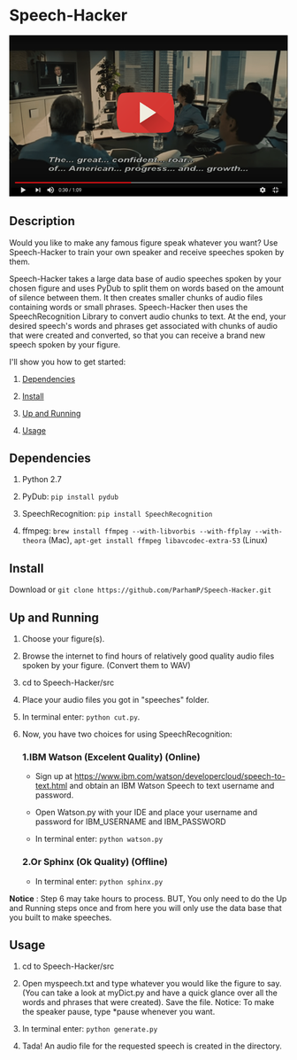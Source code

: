 # Speech-Hacker


[![IMAGE ALT TEXT](images/screen.png)](https://www.youtube.com/watch?v=pV8FQpc1NlQ "Youtube_Video" )


## Description

Would you like to make any famous figure speak whatever you want? Use Speech-Hacker to train your own speaker and receive speeches spoken by them.

Speech-Hacker takes a large data base of audio speeches spoken by your chosen figure and uses PyDub to split them on words based on the amount of silence between them. It then creates smaller chunks of audio files containing words or small phrases. Speech-Hacker then uses the SpeechRecognition Library to convert audio chunks to text. At the end, your desired speech's words and phrases get associated with chunks of audio that were created and converted, so that you can receive a brand new speech spoken by your figure.

I'll show you how to get started:

   1. [Dependencies](https://github.com/ParhamP/Speech-Hacker#dependencies "Dependencies")

   2. [Install](https://github.com/ParhamP/Speech-Hacker#install "Install")

   3. [Up and Running](https://github.com/ParhamP/Speech-Hacker#up-and-running "Up and Running")

   4. [Usage](https://github.com/ParhamP/Speech-Hacker#usage "Usage")


## Dependencies

1. Python 2.7

2. PyDub: `pip install pydub`

3. SpeechRecognition: `pip install SpeechRecognition`

4. ffmpeg: `brew install ffmpeg --with-libvorbis --with-ffplay --with-theora` (Mac), `apt-get install ffmpeg libavcodec-extra-53` (Linux)


## Install

Download or `git clone https://github.com/ParhamP/Speech-Hacker.git`

## Up and Running

1. Choose your figure(s).

2. Browse the internet to find hours of relatively good quality audio files spoken by your figure. (Convert them to WAV)

3. cd to Speech-Hacker/src

4. Place your audio files you got in "speeches" folder.

5. In terminal enter: `python cut.py`.

6. Now, you have two choices for using SpeechRecognition:

	### 1.IBM Watson (Excelent Quality) (Online)

	- Sign up at https://www.ibm.com/watson/developercloud/speech-to-text.html and obtain an IBM Watson Speech to text username and password.

	- Open Watson.py with your IDE and place your username and password for IBM_USERNAME and IBM_PASSWORD

	- In terminal enter: `python watson.py`

	### 2.Or Sphinx (Ok Quality) (Offline)

	- In terminal enter: `python sphinx.py`

**Notice** : Step 6 may take hours to process. BUT, You only need to do the Up and Running steps once and from here you will only use the data base that you built to make speeches.

## Usage

1. cd to Speech-Hacker/src

2. Open myspeech.txt and type whatever you would like the figure to say. (You can take a look at myDict.py and have a quick glance over all the words and phrases that were created). Save the file. Notice: To make the speaker pause, type *pause whenever you want. 

2. In terminal enter: `python generate.py`

3. Tada! An audio file for the requested speech is created in the directory. 
